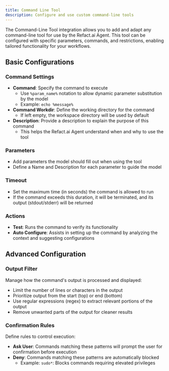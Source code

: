 ```yaml
---
title: Command Line Tool
description: Configure and use custom command-line tools
---
```


The Command-Line Tool integration allows you to add and adapt any command-line tool for use by the Refact.ai Agent. This tool can be configured with specific parameters, commands, and restrictions, enabling tailored functionality for your workflows.

## Basic Configurations

### Command Settings
- **Command**: Specify the command to execute
  - Use `%param_name%` notation to allow dynamic parameter substitution by the model
  - Example: `echo %message%`
- **Command Workdir**: Define the working directory for the command
  - If left empty, the workspace directory will be used by default
- **Description**: Provide a description to explain the purpose of this command
  - This helps the Refact.ai Agent understand when and why to use the tool

### Parameters
- Add parameters the model should fill out when using the tool
- Define a Name and Description for each parameter to guide the model

### Timeout
- Set the maximum time (in seconds) the command is allowed to run
- If the command exceeds this duration, it will be terminated, and its output (stdout/stderr) will be returned

### Actions
- **Test**: Runs the command to verify its functionality
- **Auto Configure**: Assists in setting up the command by analyzing the context and suggesting configurations

## Advanced Configuration

### Output Filter
Manage how the command's output is processed and displayed:
- Limit the number of lines or characters in the output
- Prioritize output from the start (top) or end (bottom)
- Use regular expressions (regex) to extract relevant portions of the output
- Remove unwanted parts of the output for cleaner results

### Confirmation Rules
Define rules to control execution:
- **Ask User**: Commands matching these patterns will prompt the user for confirmation before execution
- **Deny**: Commands matching these patterns are automatically blocked
  - Example: `sudo*`: Blocks commands requiring elevated privileges